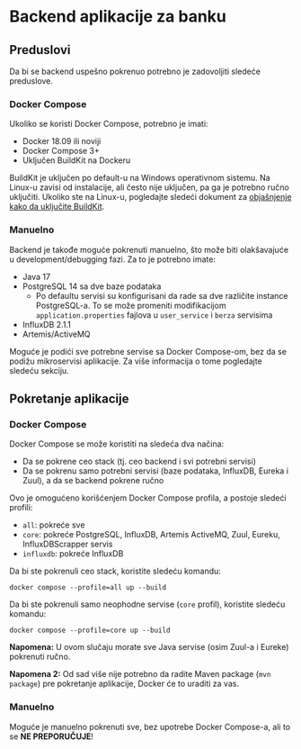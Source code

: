 # Backend aplikacije za banku

## Preduslovi

Da bi se backend uspešno pokrenuo potrebno je zadovoljiti sledeće preduslove.

### Docker Compose

Ukoliko se koristi Docker Compose, potrebno je imati:

* Docker 18.09 ili noviji
* Docker Compose 3+
* Uključen BuildKit na Dockeru

BuildKit je uključen po default-u na Windows operativnom sistemu. Na Linux-u zavisi od instalacije, ali često nije
uključen, pa ga je potrebno ručno uključiti. Ukoliko ste na Linux-u, pogledajte sledeći dokument za [objašnjenje kako
da uključite BuildKit](./docs/buildkit-linux.md).

### Manuelno

Backend je takođe moguće pokrenuti manuelno, što može biti olakšavajuće u development/debugging fazi. Za to je potrebno
imate:

* Java 17
* PostgreSQL 14 sa dve baze podataka
  * Po defaultu servisi su konfigurisani da rade sa dve različite instance PostgreSQL-a. To se može promeniti
    modifikacijom `application.properties` fajlova u `user_service` i `berza` servisima
* InfluxDB 2.1.1
* Artemis/ActiveMQ

Moguće je podići sve potrebne servise sa Docker Compose-om, bez da se podižu mikroservisi aplikacije. Za više
informacija o tome pogledajte sledeću sekciju.

## Pokretanje aplikacije

### Docker Compose

Docker Compose se može koristiti na sledeća dva načina:

* Da se pokrene ceo stack (tj. ceo backend i svi potrebni servisi)
* Da se pokrenu samo potrebni servisi (baze podataka, InfluxDB, Eureka i Zuul), a da se backend pokrene ručno

Ovo je omogućeno korišćenjem Docker Compose profila, a postoje sledeći profili:

* `all`: pokreće sve
* `core`: pokreće PostgreSQL, InfluxDB, Artemis ActiveMQ, Zuul, Eureku, InfluxDBScrapper servis
* `influxdb`: pokreće InfluxDB

Da bi ste pokrenuli ceo stack, koristite sledeću komandu:

```shell
docker compose --profile=all up --build
```

Da bi ste pokrenuli samo neophodne servise (`core` profil), koristite sledeću komandu:

```shell
docker compose --profile=core up --build
```

**Napomena:** U ovom slučaju morate sve Java servise (osim Zuul-a i Eureke) pokrenuti ručno.

**Napomena 2:** Od sad više nije potrebno da radite Maven package (`mvn package`) pre pokretanje aplikacije, Docker
će to uraditi za vas.

### Manuelno

Moguće je manuelno pokrenuti sve, bez upotrebe Docker Compose-a, ali to se **NE PREPORUČUJE**!
